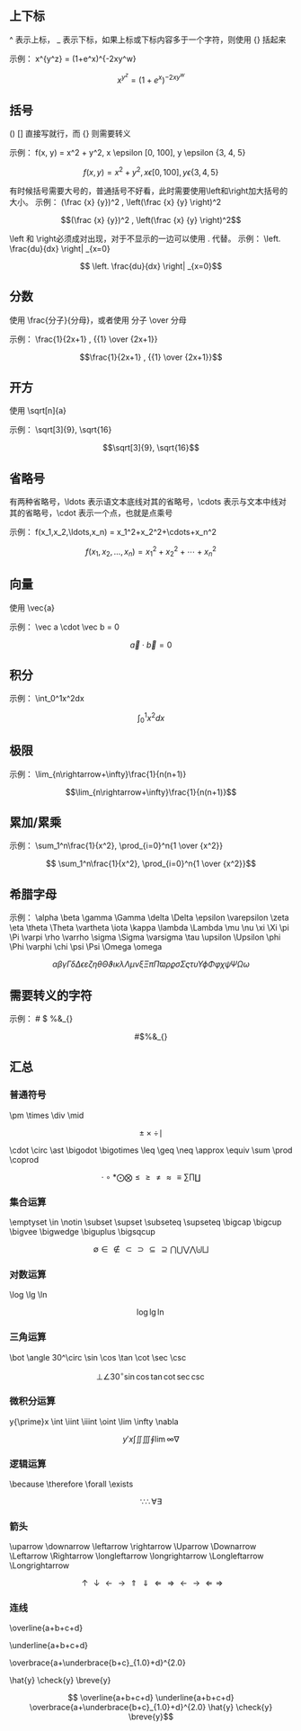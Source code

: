 
## 上下标

^ 表示上标， _ 表示下标，如果上标或下标内容多于一个字符，则使用 {} 括起来

示例： x^{y^z} = (1+e^x)^{-2xy^w}

```math
x^{y^z} = (1+e^x)^{-2xy^w}
```

## 括号

() [] 直接写就行，而 {} 则需要转义

示例： f(x, y) = x^2 + y^2, x \epsilon [0, 100], y \epsilon \{3, 4, 5\}

```math
 f(x, y) = x^2 + y^2, x \epsilon [0, 100], y \epsilon \{3, 4, 5\}
```

有时候括号需要大号的，普通括号不好看，此时需要使用\left和\right加大括号的大小。
示例： (\frac {x} {y})^2 , \left(\frac {x} {y} \right)^2

```math
(\frac {x} {y})^2 , \left(\frac {x} {y} \right)^2
```
\left 和 \right必须成对出现，对于不显示的一边可以使用 . 代替。
示例： \left. \frac{du}{dx} \right| _{x=0}

```math
 \left. \frac{du}{dx} \right| _{x=0}
```

## 分数

使用 \frac{分子}{分母}，或者使用 分子 \over 分母

示例： \frac{1}{2x+1} , {{1} \over {2x+1}}
```math
\frac{1}{2x+1} , {{1} \over {2x+1}}
```

## 开方

使用 \sqrt[n]{a}

示例： \sqrt[3]{9}, \sqrt{16}
```math
\sqrt[3]{9}, \sqrt{16}
```

## 省略号

有两种省略号，\ldots 表示语文本底线对其的省略号，\cdots 表示与文本中线对其的省略号，\cdot 表示一个点，也就是点乘号

示例： f(x_1,x_2,\ldots,x_n) = x_1^2+x_2^2+\cdots+x_n^2
```math
 f(x_1,x_2,\ldots,x_n) = x_1^2+x_2^2+\cdots+x_n^2
```

## 向量

使用 \vec{a}

示例： \vec a \cdot \vec b = 0
```math
\vec a \cdot \vec b = 0
```

## 积分

示例： \int_0^1x^2dx
```math
\int_0^1x^2dx
```

## 极限

示例： \lim_{n\rightarrow+\infty}\frac{1}{n(n+1)}
```math
\lim_{n\rightarrow+\infty}\frac{1}{n(n+1)}
``` 

## 累加/累乘

示例： \sum_1^n\frac{1}{x^2}, \prod_{i=0}^n{1 \over {x^2}}
```math
 \sum_1^n\frac{1}{x^2}, \prod_{i=0}^n{1 \over {x^2}}
```

## 希腊字母

示例： \alpha \beta \gamma \Gamma \delta \Delta \epsilon \varepsilon \zeta \eta \theta \Theta \vartheta \iota \kappa \lambda \Lambda \mu \nu \xi \Xi \pi \Pi \varpi \rho \varrho \sigma \Sigma \varsigma \tau \upsilon \Upsilon \phi \Phi \varphi \chi \psi \Psi \Omega \omega
```math
\alpha \beta \gamma \Gamma \delta \Delta \epsilon \varepsilon \zeta \eta \theta \Theta \vartheta \iota \kappa \lambda \Lambda \mu \nu \xi \Xi \pi \Pi \varpi \rho \varrho \sigma \Sigma \varsigma \tau \upsilon \Upsilon \phi \Phi \varphi \chi \psi \Psi \Omega \omega
```

## 需要转义的字符

示例： \# \$ \%\&\_\{\} 
```math
\# \$ \%\&\_\{\} 
```

## 汇总

### 普通符号

\pm \times \div \mid
```math
\pm \times \div \mid
```

\cdot \circ \ast \bigodot \bigotimes \leq 
 \geq \neq \approx \equiv \sum \prod \coprod
```math
\cdot \circ \ast \bigodot \bigotimes \leq 
 \geq \neq \approx \equiv \sum \prod \coprod
``` 
 
### 集合运算

\emptyset \in \notin \subset \supset \subseteq \supseteq \bigcap \bigcup \bigvee \bigwedge \biguplus \bigsqcup
```math
\emptyset \in \notin \subset \supset \subseteq \supseteq \bigcap \bigcup \bigvee \bigwedge \biguplus \bigsqcup
```

### 对数运算

\log \lg \ln
```math
\log \lg \ln
```
 
### 三角运算

\bot \angle 30^\circ \sin \cos \tan \cot \sec \csc
```math
\bot \angle 30^\circ \sin \cos \tan \cot \sec \csc
```
 
### 微积分运算

y{\prime}x \int \iint \iiint \oint \lim \infty \nabla
```math
y{\prime}x \int \iint \iiint \oint \lim \infty \nabla
```

### 逻辑运算

\because \therefore \forall \exists
```math
\because \therefore \forall \exists
```

### 箭头

\uparrow \downarrow \leftarrow \rightarrow \Uparrow \Downarrow \Leftarrow \Rightarrow \longleftarrow \longrightarrow \Longleftarrow \Longrightarrow
```math
\uparrow \downarrow \leftarrow \rightarrow \Uparrow \Downarrow \Leftarrow \Rightarrow \longleftarrow \longrightarrow \Longleftarrow \Longrightarrow
```

### 连线

\overline{a+b+c+d}

\underline{a+b+c+d}

\overbrace{a+\underbrace{b+c}_{1.0}+d}^{2.0}

\hat{y} \check{y} \breve{y}

```math

\overline{a+b+c+d}

\underline{a+b+c+d}

\overbrace{a+\underbrace{b+c}_{1.0}+d}^{2.0}

\hat{y} \check{y} \breve{y}
```

